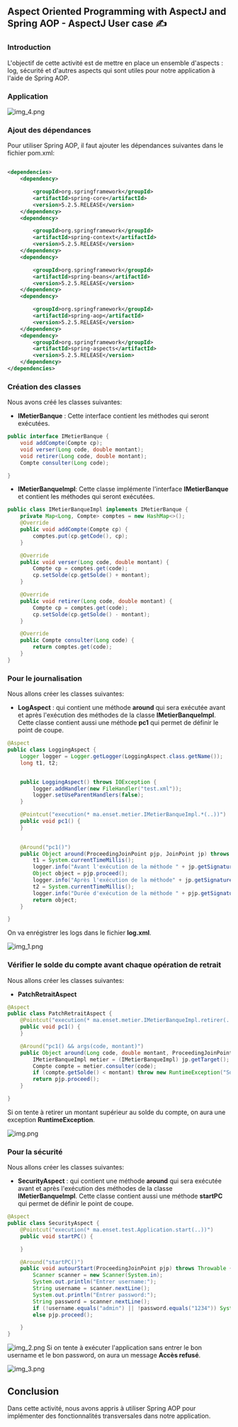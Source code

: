 ## Aspect Oriented Programming with AspectJ and Spring AOP - AspectJ User case ✍️


### Introduction
L'objectif de cette activité est de mettre en place un ensemble d'aspects : log, sécurité et d'autres aspects qui sont utiles pour notre application à l'aide de Spring AOP.

### Application
![img_4.png](src/main/java/ma/enset/captures/img_4.png)
### Ajout des dépendances
Pour utiliser Spring AOP, il faut ajouter les dépendances suivantes dans le fichier pom.xml:
```xml

<dependencies>
    <dependency>

        <groupId>org.springframework</groupId>
        <artifactId>spring-core</artifactId>
        <version>5.2.5.RELEASE</version>
    </dependency>
    <dependency>

        <groupId>org.springframework</groupId>
        <artifactId>spring-context</artifactId>
        <version>5.2.5.RELEASE</version>
    </dependency>
    <dependency>

        <groupId>org.springframework</groupId>
        <artifactId>spring-beans</artifactId>
        <version>5.2.5.RELEASE</version>
    </dependency>
    <dependency>

        <groupId>org.springframework</groupId>
        <artifactId>spring-aop</artifactId>
        <version>5.2.5.RELEASE</version>
    </dependency>
    <dependency>
        <groupId>org.springframework</groupId>
        <artifactId>spring-aspects</artifactId>
        <version>5.2.5.RELEASE</version>
    </dependency>
</dependencies>
```

### Création des classes
Nous avons créé les classes suivantes:
- **IMetierBanque** : Cette interface contient les méthodes qui seront exécutées.
```java
public interface IMetierBanque {
    void addCompte(Compte cp);
    void verser(Long code, double montant);
    void retirer(Long code, double montant);
    Compte consulter(Long code);

}
```
- **IMetierBanqueImpl**: Cette classe implémente l'interface **IMetierBanque** et contient les méthodes qui seront exécutées.

```java
public class IMetierBanqueImpl implements IMetierBanque {
    private Map<Long, Compte> comptes = new HashMap<>();
    @Override
    public void addCompte(Compte cp) {
        comptes.put(cp.getCode(), cp);
    }

    @Override
    public void verser(Long code, double montant) {
        Compte cp = comptes.get(code);
        cp.setSolde(cp.getSolde() + montant);
    }

    @Override
    public void retirer(Long code, double montant) {
        Compte cp = comptes.get(code);
        cp.setSolde(cp.getSolde() - montant);
    }

    @Override
    public Compte consulter(Long code) {
        return comptes.get(code);
    }
}
```
### Pour le journalisation
Nous allons créer les classes suivantes:
- **LogAspect** : qui contient une méthode **around** qui sera exécutée avant et après l'exécution des méthodes de la classe **IMetierBanqueImpl**. Cette classe contient aussi une méthode **pc1** qui permet de définir le point de coupe.
```java
@Aspect
public class LoggingAspect {
    Logger logger = Logger.getLogger(LoggingAspect.class.getName());
    long t1, t2;


    public LoggingAspect() throws IOException {
        logger.addHandler(new FileHandler("test.xml"));
        logger.setUseParentHandlers(false);
    }

    @Pointcut("execution(* ma.enset.metier.IMetierBanqueImpl.*(..))")
    public void pc1() {
    }
    

    @Around("pc1()")
    public Object around(ProceedingJoinPoint pjp, JoinPoint jp) throws Throwable {
        t1 = System.currentTimeMillis();
        logger.info("Avant l'exécution de la méthode " + jp.getSignature());
        Object object = pjp.proceed();
        logger.info("Après l'exécution de la méthode" + jp.getSignature());
        t2 = System.currentTimeMillis();
        logger.info("Durée d'exécution de la méthode " + pjp.getSignature() + " est " + (t2 - t1) + " ms");
        return object;
    }

}
```
On va enrégistrer les logs dans le fichier **log.xml**.

![img_1.png](src/main/java/ma/enset/captures/img_1.png)
### Vérifier le solde du compte avant chaque opération de retrait
Nous allons créer les classes suivantes:
- **PatchRetraitAspect**
```java
@Aspect
public class PatchRetraitAspect {
    @Pointcut("execution(* ma.enset.metier.IMetierBanqueImpl.retirer(..))")
    public void pc1() {
    }

    @Around("pc1() && args(code, montant)")
    public Object around(Long code, double montant, ProceedingJoinPoint pjp, JoinPoint jp) throws Throwable {
        IMetierBanqueImpl metier = (IMetierBanqueImpl) jp.getTarget();
        Compte compte = metier.consulter(code);
        if (compte.getSolde() < montant) throw new RuntimeException("Solde insuffisant");
        return pjp.proceed();
    }

}
```
Si on tente à retirer un montant supérieur au solde du compte, on aura une exception **RuntimeException**.

![img.png](src/main/java/ma/enset/captures/img.png)
### Pour la sécurité
Nous allons créer les classes suivantes:
- **SecurityAspect** : qui contient une méthode **around** qui sera exécutée avant et après l'exécution des méthodes de la classe **IMetierBanqueImpl**. Cette classe contient aussi une méthode **startPC** qui permet de définir le point de coupe.
```java
@Aspect
public class SecurityAspect {
    @Pointcut("execution(* ma.enset.test.Application.start(..))")
    public void startPC() {

    }

    @Around("startPC()")
    public void autourStart(ProceedingJoinPoint pjp) throws Throwable {
        Scanner scanner = new Scanner(System.in);
        System.out.println("Entrer username:");
        String username = scanner.nextLine();
        System.out.println("Entrer password:");
        String password = scanner.nextLine();
        if (!username.equals("admin") || !password.equals("1234")) System.out.println("Accès refusé");
        else pjp.proceed();

    }
}
```
![img_2.png](src/main/java/ma/enset/captures/img_2.png)
Si on tente à exécuter l'application sans entrer le bon username et le bon password, on aura un message **Accès refusé**.

![img_3.png](src/main/java/ma/enset/captures/img_3.png)


## Conclusion
Dans cette activité, nous avons appris à utiliser Spring AOP pour implémenter des fonctionnalités transversales dans notre application.
